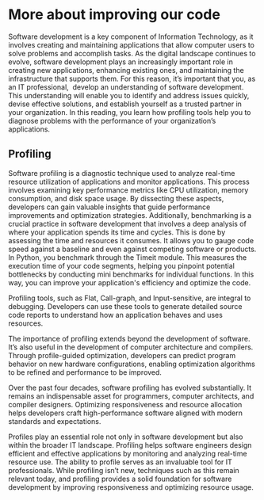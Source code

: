 More about improving our code
=============================

Software development is a key component of Information Technology, as it involves creating and maintaining applications that allow computer users to solve problems and accomplish tasks. As the digital landscape continues to evolve, software development plays an increasingly important role in creating new applications, enhancing existing ones, and maintaining the infrastructure that supports them. For this reason, it’s important that you, as an IT professional,  develop an understanding of software development. This understanding will enable you to identify and address issues quickly, devise effective solutions, and establish yourself as a trusted partner in your organization. In this reading, you learn how profiling tools help you to diagnose problems with the performance of your organization’s applications.

Profiling
----------

Software profiling is a diagnostic technique used to analyze real-time resource utilization of applications and monitor applications. This process involves examining key performance metrics like CPU utilization, memory consumption, and disk space usage. By dissecting these aspects, developers can gain valuable insights that guide performance improvements and optimization strategies. Additionally, benchmarking is a crucial practice in software development that involves a deep analysis of where your application spends its time and cycles. This is done by assessing the time and resources it consumes. It allows you to gauge code speed against a baseline and even against competing software or products. In Python, you benchmark through the Timeit module. This measures the execution time of your code segments, helping you pinpoint potential bottlenecks by conducting mini benchmarks for individual functions. In this way, you can improve your application's efficiency and optimize the code.

Profiling tools, such as Flat, Call-graph, and Input-sensitive, are integral to debugging. Developers can use these tools to generate detailed source code reports to understand how an application behaves and uses resources.

The importance of profiling extends beyond the development of software. It’s also useful in the development of computer architecture and compilers. Through profile-guided optimization, developers can predict program behavior on new hardware configurations, enabling optimization algorithms to be refined and performance to be improved.

Over the past four decades, software profiling has evolved substantially. It remains an indispensable asset for programmers, computer architects, and compiler designers. Optimizing responsiveness and resource allocation helps developers craft high-performance software aligned with modern standards and expectations.

Profiles play an essential role not only in software development but also within the broader IT landscape. Profiling helps software engineers design efficient and effective applications by monitoring and analyzing real-time resource use. The ability to profile serves as an invaluable tool for IT professionals. While profiling isn’t new, techniques such as this remain relevant today, and profiling provides a solid foundation for software development by improving responsiveness and optimizing resource usage.

